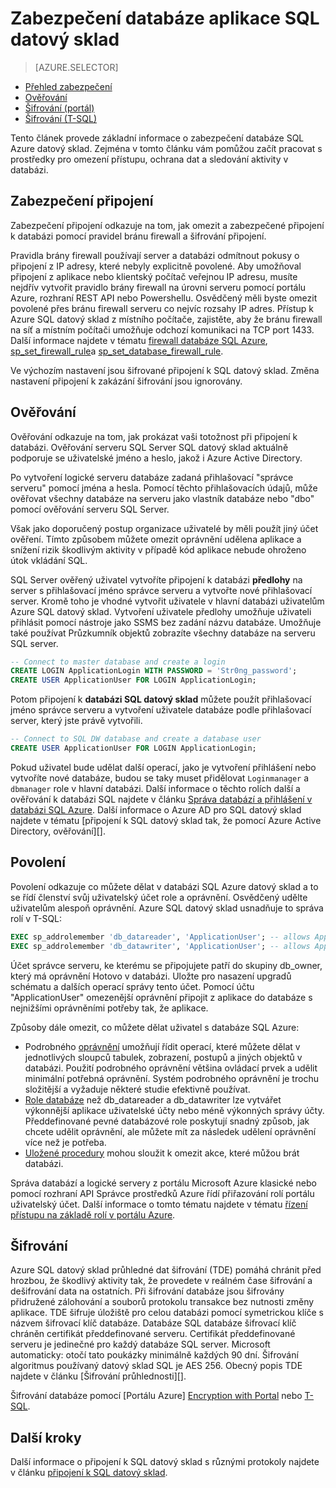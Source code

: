 <properties
   pageTitle="Zabezpečení databáze aplikace SQL datový sklad | Microsoft Azure"
   description="Tipy pro zabezpečení databáze v Azure SQL datový sklad k vývoji řešení."
   services="sql-data-warehouse"
   documentationCenter="NA"
   authors="ronortloff"
   manager="barbkess"
   editor=""/>

<tags
   ms.service="sql-data-warehouse"
   ms.devlang="NA"
   ms.topic="article"
   ms.tgt_pltfrm="NA"
   ms.workload="data-services"
   ms.date="09/24/2016"
   ms.author="rortloff;barbkess;sonyama"/>

# <a name="secure-a-database-in-sql-data-warehouse"></a>Zabezpečení databáze aplikace SQL datový sklad

> [AZURE.SELECTOR]
- [Přehled zabezpečení](sql-data-warehouse-overview-manage-security.md)
- [Ověřování](sql-data-warehouse-authentication.md)
- [Šifrování (portál)](sql-data-warehouse-encryption-tde.md)
- [Šifrování (T-SQL)](sql-data-warehouse-encryption-tde-tsql.md)

Tento článek provede základní informace o zabezpečení databáze SQL Azure datový sklad. Zejména v tomto článku vám pomůžou začít pracovat s prostředky pro omezení přístupu, ochrana dat a sledování aktivity v databázi.

## <a name="connection-security"></a>Zabezpečení připojení

Zabezpečení připojení odkazuje na tom, jak omezit a zabezpečené připojení k databázi pomocí pravidel bránu firewall a šifrování připojení.

Pravidla brány firewall používají server a databázi odmítnout pokusy o připojení z IP adresy, které nebyly explicitně povolené. Aby umožňoval připojení z aplikace nebo klientský počítač veřejnou IP adresu, musíte nejdřív vytvořit pravidlo brány firewall na úrovni serveru pomocí portálu Azure, rozhraní REST API nebo Powershellu. Osvědčený měli byste omezit povolené přes bránu firewall serveru co nejvíc rozsahy IP adres.  Přístup k Azure SQL datový sklad z místního počítače, zajistěte, aby že bránu firewall na síť a místním počítači umožňuje odchozí komunikaci na TCP port 1433.  Další informace najdete v tématu [firewall databáze SQL Azure][], [sp_set_firewall_rule][]a [sp_set_database_firewall_rule][].

Ve výchozím nastavení jsou šifrované připojení k SQL datový sklad.  Změna nastavení připojení k zakázání šifrování jsou ignorovány.

## <a name="authentication"></a>Ověřování

Ověřování odkazuje na tom, jak prokázat vaši totožnost při připojení k databázi. Ověřování serveru SQL Server SQL datový sklad aktuálně podporuje se uživatelské jméno a heslo, jakož i Azure Active Directory. 

Po vytvoření logické serveru databáze zadaná přihlašovací "správce serveru" pomocí jména a hesla. Pomocí těchto přihlašovacích údajů, může ověřovat všechny databáze na serveru jako vlastník databáze nebo "dbo" pomocí ověřování serveru SQL Server.

Však jako doporučený postup organizace uživatelé by měli použít jiný účet ověření. Tímto způsobem můžete omezit oprávnění udělena aplikace a snížení rizik škodlivým aktivity v případě kód aplikace nebude ohroženo útok vkládání SQL. 

SQL Server ověřený uživatel vytvoříte připojení k databázi **předlohy** na server s přihlašovací jméno správce serveru a vytvořte nové přihlašovací server.  Kromě toho je vhodné vytvořit uživatele v hlavní databázi uživatelům Azure SQL datový sklad. Vytvoření uživatele předlohy umožňuje uživateli přihlásit pomocí nástroje jako SSMS bez zadání názvu databáze.  Umožňuje také používat Průzkumník objektů zobrazíte všechny databáze na serveru SQL server.

```sql
-- Connect to master database and create a login
CREATE LOGIN ApplicationLogin WITH PASSWORD = 'Str0ng_password';
CREATE USER ApplicationUser FOR LOGIN ApplicationLogin;
```

Potom připojení k **databázi SQL datový sklad** můžete použít přihlašovací jméno správce serveru a vytvoření uživatele databáze podle přihlašovací server, který jste právě vytvořili.

```sql
-- Connect to SQL DW database and create a database user
CREATE USER ApplicationUser FOR LOGIN ApplicationLogin;
```

Pokud uživatel bude udělat další operací, jako je vytvoření přihlášení nebo vytvoříte nové databáze, budou se taky muset přidělovat `Loginmanager` a `dbmanager` role v hlavní databázi. Další informace o těchto rolích další a ověřování k databázi SQL najdete v článku [Správa databází a přihlášení v databázi SQL Azure][].  Další informace o Azure AD pro SQL datový sklad najdete v tématu [připojení k SQL datový sklad tak, že pomocí Azure Active Directory, ověřování][].


## <a name="authorization"></a>Povolení

Povolení odkazuje co můžete dělat v databázi SQL Azure datový sklad a to se řídí členství svůj uživatelský účet role a oprávnění. Osvědčený udělte uživatelům alespoň oprávnění. Azure SQL datový sklad usnadňuje to správa rolí v T-SQL:

```sql
EXEC sp_addrolemember 'db_datareader', 'ApplicationUser'; -- allows ApplicationUser to read data
EXEC sp_addrolemember 'db_datawriter', 'ApplicationUser'; -- allows ApplicationUser to write data
```

Účet správce serveru, ke kterému se připojujete patří do skupiny db_owner, který má oprávnění Hotovo v databázi. Uložte pro nasazení upgradů schématu a dalších operací správy tento účet. Pomocí účtu "ApplicationUser" omezenější oprávnění připojit z aplikace do databáze s nejnižšími oprávněními potřeby tak, že aplikace.

Způsoby dále omezit, co můžete dělat uživatel s databáze SQL Azure:

- Podrobného [oprávnění][] umožňují řídit operací, které můžete dělat v jednotlivých sloupců tabulek, zobrazení, postupů a jiných objektů v databázi. Použití podrobného oprávnění většina ovládací prvek a udělit minimální potřebná oprávnění. Systém podrobného oprávnění je trochu složitější a vyžaduje některé studie efektivně používat.
- [Role databáze][] než db_datareader a db_datawriter lze vytvářet výkonnější aplikace uživatelské účty nebo méně výkonných správy účty. Předdefinované pevné databázové role poskytují snadný způsob, jak chcete udělit oprávnění, ale můžete mít za následek udělení oprávnění více než je potřeba.
- [Uložené procedury][] mohou sloužit k omezit akce, které můžou brát databázi.

Správa databází a logické servery z portálu Microsoft Azure klasické nebo pomocí rozhraní API Správce prostředků Azure řídí přiřazování rolí portálu uživatelský účet. Další informace o tomto tématu najdete v tématu [řízení přístupu na základě rolí v portálu Azure][].

## <a name="encryption"></a>Šifrování

Azure SQL datový sklad průhledné dat šifrování (TDE) pomáhá chránit před hrozbou, že škodlivý aktivity tak, že provedete v reálném čase šifrování a dešifrování data na ostatních.  Při šifrování databáze jsou šifrovány přidružené zálohování a souborů protokolu transakce bez nutnosti změny aplikace. TDE šifruje úložiště pro celou databázi pomocí symetrickou klíče s názvem šifrovací klíč databáze. Databáze SQL databáze šifrovací klíč chráněn certifikát předdefinované serveru. Certifikát předdefinované serveru je jedinečné pro každý databáze SQL server. Microsoft automaticky: otočí tato poukázky minimálně každých 90 dní. Šifrování algoritmus používaný datový sklad SQL je AES 256. Obecný popis TDE najdete v článku [Šifrování průhlednosti][].

Šifrování databáze pomocí [Portálu Azure] [ Encryption with Portal] nebo [T-SQL][Encryption with TSQL].

## <a name="next-steps"></a>Další kroky

Další informace o připojení k SQL datový sklad s různými protokoly najdete v článku [připojení k SQL datový sklad][].

<!--Image references-->

<!--Article references-->
[Připojení k SQL datový sklad]: ./sql-data-warehouse-connect-overview.md
[Encryption with Portal]: ./sql-data-warehouse-encryption-tde.md
[Encryption with TSQL]: ./sql-data-warehouse-encryption-tde-tsql.md
[Připojení k SQL datový sklad pomocí ověřování služby Azure Active Directory]: ./sql-data-warehouse-authentication.md

<!--MSDN references-->
[Firewall databáze SQL Azure]: https://msdn.microsoft.com/library/ee621782.aspx
[sp_set_firewall_rule]: https://msdn.microsoft.com/library/dn270017.aspx
[sp_set_database_firewall_rule]: https://msdn.microsoft.com/library/dn270010.aspx
[Role databáze]: https://msdn.microsoft.com/library/ms189121.aspx
[Správa databází a přihlášení v databázi SQL Azure]: https://msdn.microsoft.com/library/ee336235.aspx
[Oprávnění]: https://msdn.microsoft.com/library/ms191291.aspx
[Uložené procedury]: https://msdn.microsoft.com/library/ms190782.aspx
[Šifrování průhledné dat]: https://msdn.microsoft.com/library/bb934049.aspx
[Azure portal]: https://portal.azure.com/

<!--Other Web references-->
[Řízení přístupu na základě rolí v portálu Azure]: https://azure.microsoft.com/documentation/articles/role-based-access-control-configure
